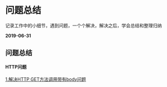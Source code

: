 # 问题总结
记录工作中的小细节，遇到问题，一个个解决，解决之后，学会总结和整理归纳

**2019-06-31**

## 问题总结
#### HTTP问题
[1.解决HTTP GET方法调用带有body问题](https://www.jianshu.com/p/220d2267cdc9)
